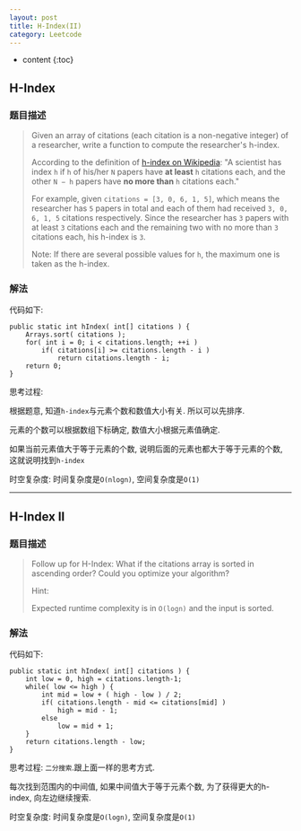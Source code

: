 ```yaml
---
layout: post
title: H-Index(II)
category: Leetcode
---
```


* content
{:toc}

## H-Index

### 题目描述

> Given an array of citations (each citation is a non-negative integer) of a researcher, write a function to compute the researcher's h-index.
> 
> According to the definition of [h-index on Wikipedia](https://en.wikipedia.org/wiki/H-index): "A scientist has index `h` if `h` of his/her `N` papers have **at least** `h` citations each, and the other `N − h` papers have **no more than** `h` citations each."
> 
> For example, given `citations = [3, 0, 6, 1, 5]`, which means the researcher has `5` papers in total and each of them had received `3, 0, 6, 1, 5` citations respectively. Since the researcher has `3` papers with at least `3` citations each and the remaining two with no more than `3` citations each, his h-index is `3`.
> 
> Note: If there are several possible values for `h`, the maximum one is taken as the h-index.


### 解法

代码如下:

    public static int hIndex( int[] citations ) {
        Arrays.sort( citations );
        for( int i = 0; i < citations.length; ++i )
            if( citations[i] >= citations.length - i )
                return citations.length - i;
        return 0;
    }

思考过程: 

根据题意, 知道`h-index`与元素个数和数值大小有关. 所以可以先排序.

元素的个数可以根据数组下标确定, 数值大小根据元素值确定.

如果当前元素值大于等于元素的个数, 说明后面的元素也都大于等于元素的个数, 这就说明找到`h-index`

时空复杂度: 时间复杂度是`O(nlogn)`, 空间复杂度是`O(1)`

- - -

## H-Index II

### 题目描述

> Follow up for H-Index: What if the citations array is sorted in ascending order? Could you optimize your algorithm?
> 
> Hint:
> 
> Expected runtime complexity is in `O(logn)` and the input is sorted.

### 解法

代码如下:

    public static int hIndex( int[] citations ) {
        int low = 0, high = citations.length-1;
        while( low <= high ) {
            int mid = low + ( high - low ) / 2;
            if( citations.length - mid <= citations[mid] )
                high = mid - 1;
            else
                low = mid + 1;
        }
        return citations.length - low;
    }

思考过程: `二分搜索`.跟上面一样的思考方式.

每次找到范围内的中间值, 如果中间值大于等于元素个数, 为了获得更大的h-index, 向左边继续搜索.

时空复杂度: 时间复杂度是`O(logn)`, 空间复杂度是`O(1)`